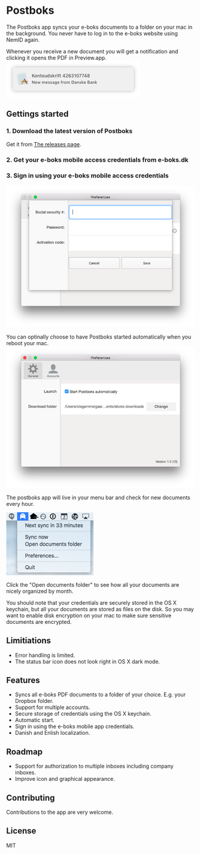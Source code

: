 # Postboks
The Postboks app syncs your e-boks documents to a folder on your mac in the background. You never have to log in to the e-boks website using NemID again.


Whenever you receive a new document you will get a notification and clicking it opens the PDF in Preview.app.
<img src="screenshots/new_document_notification.png" />


## Gettings started

### 1. Download the latest version of Postboks
Get it from [The releases page](https://github.com/olegam/Postboks/releases/latest).


### 2. Get your e-boks mobile access credentials from e-boks.dk

### 3. Sign in using your e-boks mobile access credentials
<img src="screenshots/sign_in.png" />


You can optinally choose to have Postboks started automatically when you reboot your mac.
<img src="screenshots/settings_general.png" />

The postboks app will live in your menu bar and check for new documents every hour.

<img src="screenshots/menu_bar.png" />

Click the "Open documents folder" to see how all your documents are nicely organized by month.

You should note that your credentials are securely stored in the OS X keychain, but all your documents are stored as files on the disk. So you may want to enable disk encryption on your mac to make sure sensitive documents are encrypted.


## Limitiations

- Error handling is limited.
- The status bar icon does not look right in OS X dark mode.

## Features

- Syncs all e-boks PDF documents to a folder of your choice. E.g. your Dropbox folder.
- Support for multiple accounts.
- Secure storage of credentials using the OS X keychain.
- Automatic start.
- Sign in using the e-boks mobile app credentials.
- Danish and Enlish localization.

## Roadmap
- Support for authorization to multiple inboxes including company inboxes.
- Improve icon and graphical appearance.

## Contributing

Contributions to the app are very welcome.

## License
MIT
